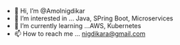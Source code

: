 - 👋 Hi, I’m @Amolnigdikar
- 👀 I’m interested in ... Java, SPring Boot, Microservices
- 🌱 I’m currently learning ...AWS, Kubernetes 
- 📫 How to reach me ... nigdikara@gmail.com

<!---
Amolnigdikar/Amolnigdikar is a ✨ special ✨ repository because its `README.md` (this file) appears on your GitHub profile.
You can click the Preview link to take a look at your changes.
--->
